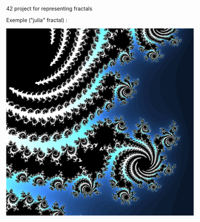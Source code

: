 42 project for representing fractals

Exemple ("julia" fractal) :

![Alt text](julia_screenshot.png?raw=true "Julia")
